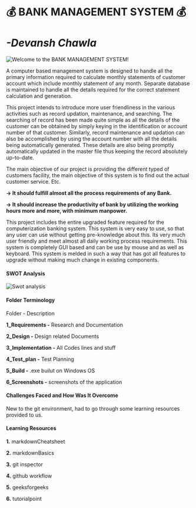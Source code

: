 #                                    :moneybag:               **BANK MANAGEMENT SYSTEM**  :moneybag:
#                                    **_-Devansh Chawla_**  

![Welcome to the BANK MANAGEMENT SYSTEM!](https://user-images.githubusercontent.com/82470968/115016906-54078880-9ed3-11eb-8364-bee250f1da29.png)

A computer based management system is designed to handle all the primary information required to calculate monthly statements of customer account which include monthly statement of any month. Separate database is maintained to handle all the details required for the correct statement calculation and generation.



This project intends to introduce more user friendliness in the various activities such as record updation, maintenance, and searching. The searching of record has been made quite simple as all the details of the customer can be obtained by simply keying in the identification or account number of that customer. Similarly, record maintenance and updation can also be accomplished by using the account number with all the details being automatically generated. These details are also being promptly automatically updated in the master file thus keeping the record absolutely up-to-date.



The main objective of our project is providing the different typed of customers facility, the main objective of this system is to find out the actual customer service. Etc.

**-> It should fulfill almost all the process requirements of any Bank.**

**-> It should increase the productivity of bank by utilizing the working hours more and more, with minimum manpower.**

This project includes the entire upgraded feature required for the computerization banking system. This system is very easy to use, so that any user can use without getting pre-knowledge about this. Its very much user friendly and meet almost all daily working process requirements. This system is completely GUI based and can be use by mouse and as well as keyboard. This system is melded in such a way that has got all features to upgrade without making much change in existing components.



#### **SWOT Analysis**

![Swot analysis](https://user-images.githubusercontent.com/82470968/115017005-81543680-9ed3-11eb-997b-ce6075ec042d.JPG)



#### **Folder Terminology**

Folder -	Description

**1_Requirements -** Research and Documentation

**2_Design -** Design related Documents

**3_Implementation -**	All Codes lines and stuff

**4_Test_plan	-** Test Planning

**5_Build -**	.exe builut on Windows OS

**6_Screenshots	-** screenshots of the application
 



#### **Challenges Faced and How Was It Overcome**

New to the git environment, had to go through some learning resources provided to us.




#### **Learning Resources**

**1.** markdownCheatsheet

**2.** markdownBasics

**3.** git inspector

**4.** github workflow

**5.** geeksforgeeks

**6.** tutorialpoint
